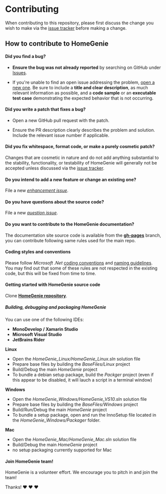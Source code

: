 # Contributing

When contributing to this repository, please first discuss the change you wish to make via the
[issue tracker](https://github.com/Bounz/HomeGenie-BE/issues) before making a change.

## How to contribute to HomeGenie

#### **Did you find a bug?**

* **Ensure the bug was not already reported** by searching on GitHub under [Issues](https://github.com/Bounz/HomeGenie-BE/issues).

* If you're unable to find an open issue addressing the problem, [open a new one](https://github.com/Bounz/HomeGenie-BE/issues/new).
Be sure to include a **title and clear description**, as much relevant information as possible, and a **code sample**
or an **executable test case** demonstrating the expected behavior that is not occurring.

#### **Did you write a patch that fixes a bug?**

* Open a new GitHub pull request with the patch.

* Ensure the PR description clearly describes the problem and solution.
Include the relevant issue number if applicable.

#### **Did you fix whitespace, format code, or make a purely cosmetic patch?**

Changes that are cosmetic in nature and do not add anything substantial to the stability, functionality,
or testability of HomeGenie will generally not be accepted unless discussed via the [issue tracker](https://github.com/Bounz/HomeGenie-BE/issues).

#### **Do you intend to add a new feature or change an existing one?**

File a new *[enhancement issue](https://github.com/Bounz/HomeGenie-BE/issues/new?labels=enhancement)*.

#### **Do you have questions about the source code?**

File a new *[question issue](https://github.com/Bounz/HomeGenie-BE/issues/new?labels=question)*.

#### **Do you want to contribute to the HomeGenie documentation?**

The documentation site source code is available from the **[gh-pages](https://github.com/Bounz/HomeGenie-BE/tree/gh-pages)** branch, you can
contribute following same rules used for the main repo.

#### **Coding styles and conventions**

Please follow *Microsoft .Net* [coding conventions](https://docs.microsoft.com/dotnet/csharp/programming-guide/inside-a-program/coding-conventions) and [naming guidelines](https://docs.microsoft.com/en-us/dotnet/standard/design-guidelines/capitalization-conventions).
You may find out that some of these rules are not respected in the existing code,
but this will be fixed from time to time.

#### **Getting started with HomeGenie source code**

Clone [**HomeGenie repository**](https://github.com/Bounz/HomeGenie-BE).

##### Building, debugging and packaging HomeGenie

You can use one of the following IDEs:

- **MonoDevelop / Xamarin Studio**
- **Microsoft Visual Studio**
- **JetBrains Rider**

**Linux**
- Open the *HomeGenie_Linux/HomeGenie_Linux.sln* solution file
- Prepare base files by building the *BaseFiles/Linux* project
- Build/Debug the main *HomeGenie* project
- To bundle a debian setup package, build the *Packger* project (even if this appear to be disabled, it will lauch a script in a terminal window)

**Windows**
- Open the *HomeGenie_Windows/HomeGenie_VS10.sln* solution file
- Prepare base files by building the *BaseFiles/Windows* project
- Build/Run/Debug the main *HomeGenie* project
- To bundle a setup package, open and run the InnoSetup file located in the *HomeGenie_Windows/Packager* folder.

**Mac**
- Open the *HomeGenie_Mac/HomeGenie_Mac.sln* solution file
- Build/Debug the main *HomeGenie* project
- no setup packaging currently supported for Mac


#### Join HomeGenie team!

HomeGenie is a volunteer effort. We encourage you to pitch in and join the team!

Thanks! :heart: :heart: :heart:

